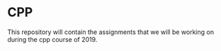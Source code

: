 # CPP
This repository will contain the assignments that we will be working on during the cpp course of 2019.
